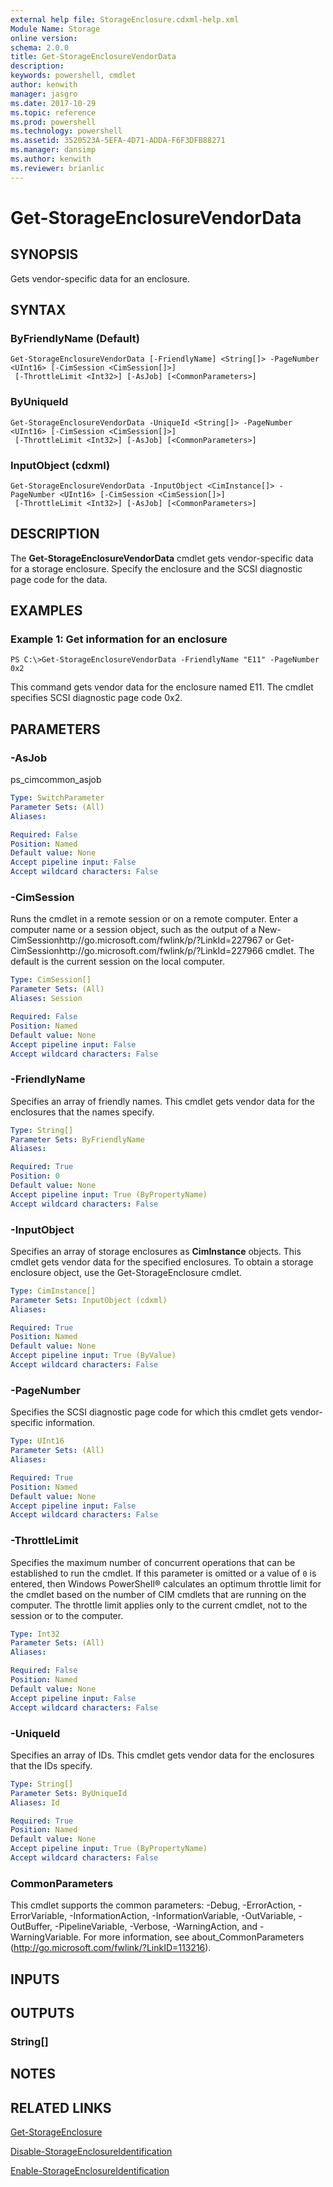 ```yaml
---
external help file: StorageEnclosure.cdxml-help.xml
Module Name: Storage
online version: 
schema: 2.0.0
title: Get-StorageEnclosureVendorData
description: 
keywords: powershell, cmdlet
author: kenwith
manager: jasgro
ms.date: 2017-10-29
ms.topic: reference
ms.prod: powershell
ms.technology: powershell
ms.assetid: 3520523A-5EFA-4D71-ADDA-F6F3DFB88271
ms.manager: dansimp
ms.author: kenwith
ms.reviewer: brianlic
---
```


# Get-StorageEnclosureVendorData

## SYNOPSIS
Gets vendor-specific data for an enclosure.

## SYNTAX

### ByFriendlyName (Default)
```
Get-StorageEnclosureVendorData [-FriendlyName] <String[]> -PageNumber <UInt16> [-CimSession <CimSession[]>]
 [-ThrottleLimit <Int32>] [-AsJob] [<CommonParameters>]
```

### ByUniqueId
```
Get-StorageEnclosureVendorData -UniqueId <String[]> -PageNumber <UInt16> [-CimSession <CimSession[]>]
 [-ThrottleLimit <Int32>] [-AsJob] [<CommonParameters>]
```

### InputObject (cdxml)
```
Get-StorageEnclosureVendorData -InputObject <CimInstance[]> -PageNumber <UInt16> [-CimSession <CimSession[]>]
 [-ThrottleLimit <Int32>] [-AsJob] [<CommonParameters>]
```

## DESCRIPTION
The **Get-StorageEnclosureVendorData** cmdlet gets vendor-specific data for a storage enclosure.
Specify the enclosure and the SCSI diagnostic page code for the data.

## EXAMPLES

### Example 1: Get information for an enclosure
```
PS C:\>Get-StorageEnclosureVendorData -FriendlyName "E11" -PageNumber 0x2
```

This command gets vendor data for the enclosure named E11.
The cmdlet specifies SCSI diagnostic page code 0x2.

## PARAMETERS

### -AsJob
ps_cimcommon_asjob

```yaml
Type: SwitchParameter
Parameter Sets: (All)
Aliases: 

Required: False
Position: Named
Default value: None
Accept pipeline input: False
Accept wildcard characters: False
```

### -CimSession
Runs the cmdlet in a remote session or on a remote computer.
Enter a computer name or a session object, such as the output of a New-CimSessionhttp://go.microsoft.com/fwlink/p/?LinkId=227967 or Get-CimSessionhttp://go.microsoft.com/fwlink/p/?LinkId=227966 cmdlet.
The default is the current session on the local computer.

```yaml
Type: CimSession[]
Parameter Sets: (All)
Aliases: Session

Required: False
Position: Named
Default value: None
Accept pipeline input: False
Accept wildcard characters: False
```

### -FriendlyName
Specifies an array of friendly names.
This cmdlet gets vendor data for the enclosures that the names specify.

```yaml
Type: String[]
Parameter Sets: ByFriendlyName
Aliases: 

Required: True
Position: 0
Default value: None
Accept pipeline input: True (ByPropertyName)
Accept wildcard characters: False
```

### -InputObject
Specifies an array of storage enclosures as **CimInstance** objects.
This cmdlet gets vendor data for the specified enclosures.
To obtain a storage enclosure object, use the Get-StorageEnclosure cmdlet.

```yaml
Type: CimInstance[]
Parameter Sets: InputObject (cdxml)
Aliases: 

Required: True
Position: Named
Default value: None
Accept pipeline input: True (ByValue)
Accept wildcard characters: False
```

### -PageNumber
Specifies the SCSI diagnostic page code for which this cmdlet gets vendor-specific information.

```yaml
Type: UInt16
Parameter Sets: (All)
Aliases: 

Required: True
Position: Named
Default value: None
Accept pipeline input: False
Accept wildcard characters: False
```

### -ThrottleLimit
Specifies the maximum number of concurrent operations that can be established to run the cmdlet.
If this parameter is omitted or a value of `0` is entered, then Windows PowerShell® calculates an optimum throttle limit for the cmdlet based on the number of CIM cmdlets that are running on the computer.
The throttle limit applies only to the current cmdlet, not to the session or to the computer.

```yaml
Type: Int32
Parameter Sets: (All)
Aliases: 

Required: False
Position: Named
Default value: None
Accept pipeline input: False
Accept wildcard characters: False
```

### -UniqueId
Specifies an array of IDs.
This cmdlet gets vendor data for the enclosures that the IDs specify.

```yaml
Type: String[]
Parameter Sets: ByUniqueId
Aliases: Id

Required: True
Position: Named
Default value: None
Accept pipeline input: True (ByPropertyName)
Accept wildcard characters: False
```

### CommonParameters
This cmdlet supports the common parameters: -Debug, -ErrorAction, -ErrorVariable, -InformationAction, -InformationVariable, -OutVariable, -OutBuffer, -PipelineVariable, -Verbose, -WarningAction, and -WarningVariable. For more information, see about_CommonParameters (http://go.microsoft.com/fwlink/?LinkID=113216).

## INPUTS

## OUTPUTS

### String[]

## NOTES

## RELATED LINKS

[Get-StorageEnclosure](./Get-StorageEnclosure.md)

[Disable-StorageEnclosureIdentification](./Disable-StorageEnclosureIdentification.md)

[Enable-StorageEnclosureIdentification](./Enable-StorageEnclosureIdentification.md)

